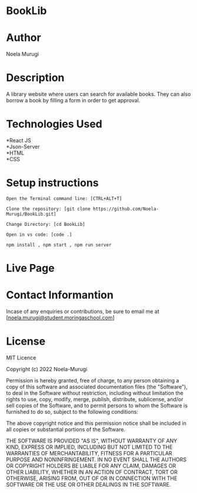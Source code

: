# BookLib

# Author
Noela Murugi

# Description
A library website where users can search for available books. They can also borrow a book by filling a form in order to get approval.

# Technologies Used
*React JS<br>
*Json-Server<br>
*HTML<br>
*CSS<br>

# Setup instructions
```
Open the Terminal command line: [CTRL+ALT+T]

Clone the repository: [git clone https://github.com/Noela-Murugi/BookLib.git]

Change Directory: [cd BookLib]

Open in vs code: [code .]

npm install , npm start , npm run server

```

# Live Page

# Contact Informantion
Incase of any enquiries or contributions, be sure to email me at [noela.murugi@student.moringaschool.com]

# License
MIT Licence<br>

Copyright (c) 2022 Noela-Murugi<br>

Permission is hereby granted, free of charge, to any person obtaining a copy
of this software and associated documentation files (the "Software"), to deal
in the Software without restriction, including without limitation the rights
to use, copy, modify, merge, publish, distribute, sublicense, and/or sell
copies of the Software, and to permit persons to whom the Software is
furnished to do so, subject to the following conditions:

The above copyright notice and this permission notice shall be included in all
copies or substantial portions of the Software.

THE SOFTWARE IS PROVIDED "AS IS", WITHOUT WARRANTY OF ANY KIND, EXPRESS OR
IMPLIED, INCLUDING BUT NOT LIMITED TO THE WARRANTIES OF MERCHANTABILITY,
FITNESS FOR A PARTICULAR PURPOSE AND NONINFRINGEMENT. IN NO EVENT SHALL THE
AUTHORS OR COPYRIGHT HOLDERS BE LIABLE FOR ANY CLAIM, DAMAGES OR OTHER
LIABILITY, WHETHER IN AN ACTION OF CONTRACT, TORT OR OTHERWISE, ARISING FROM,
OUT OF OR IN CONNECTION WITH THE SOFTWARE OR THE USE OR OTHER DEALINGS IN THE
SOFTWARE.
